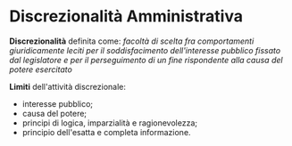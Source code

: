 # Discrezionalità Amministrativa

**Discrezionalità** definita come: _facoltà di scelta fra comportamenti giuridicamente leciti per il soddisfacimento dell'interesse pubblico fissato dal legislatore e per il perseguimento di un fine rispondente alla causa del potere esercitato_

**Limiti** dell'attività discrezionale:

* interesse pubblico;
* causa del potere;
* principi di logica, imparzialità e ragionevolezza;
* principio dell'esatta e completa informazione.

